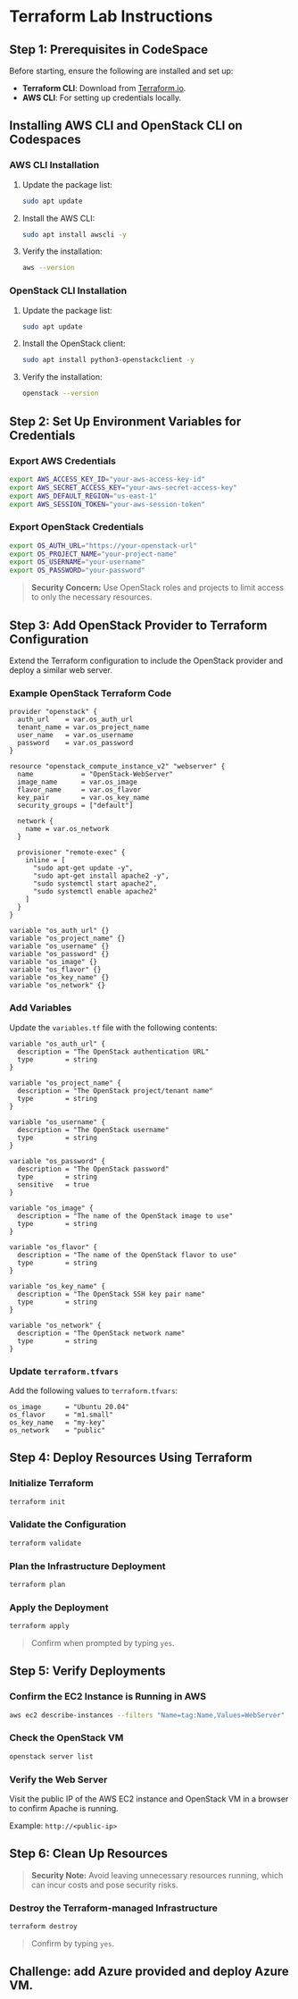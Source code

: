 # Terraform Lab Instructions

## Step 1: Prerequisites in CodeSpace

Before starting, ensure the following are installed and set up:

- **Terraform CLI**: Download from [Terraform.io](https://www.terraform.io/).
- **AWS CLI**: For setting up credentials locally.

## Installing AWS CLI and OpenStack CLI on Codespaces

### AWS CLI Installation

1. Update the package list:
   ```bash
   sudo apt update
   ```

2. Install the AWS CLI:
   ```bash
   sudo apt install awscli -y
   ```

3. Verify the installation:
   ```bash
   aws --version
   ```

### OpenStack CLI Installation

1. Update the package list:
   ```bash
   sudo apt update
   ```

2. Install the OpenStack client:
   ```bash
   sudo apt install python3-openstackclient -y
   ```

3. Verify the installation:
   ```bash
   openstack --version
   ```

## Step 2: Set Up Environment Variables for Credentials

### Export AWS Credentials

```bash
export AWS_ACCESS_KEY_ID="your-aws-access-key-id"
export AWS_SECRET_ACCESS_KEY="your-aws-secret-access-key"
export AWS_DEFAULT_REGION="us-east-1"
export AWS_SESSION_TOKEN="your-aws-session-token"
```

### Export OpenStack Credentials

```bash
export OS_AUTH_URL="https://your-openstack-url"
export OS_PROJECT_NAME="your-project-name"
export OS_USERNAME="your-username"
export OS_PASSWORD="your-password"
```

> **Security Concern:** Use OpenStack roles and projects to limit access to only the necessary resources.

## Step 3: Add OpenStack Provider to Terraform Configuration

Extend the Terraform configuration to include the OpenStack provider and deploy a similar web server.

### Example OpenStack Terraform Code

```hcl
provider "openstack" {
  auth_url    = var.os_auth_url
  tenant_name = var.os_project_name
  user_name   = var.os_username
  password    = var.os_password
}

resource "openstack_compute_instance_v2" "webserver" {
  name            = "OpenStack-WebServer"
  image_name      = var.os_image
  flavor_name     = var.os_flavor
  key_pair        = var.os_key_name
  security_groups = ["default"]

  network {
    name = var.os_network
  }

  provisioner "remote-exec" {
    inline = [
      "sudo apt-get update -y",
      "sudo apt-get install apache2 -y",
      "sudo systemctl start apache2",
      "sudo systemctl enable apache2"
    ]
  }
}

variable "os_auth_url" {}
variable "os_project_name" {}
variable "os_username" {}
variable "os_password" {}
variable "os_image" {}
variable "os_flavor" {}
variable "os_key_name" {}
variable "os_network" {}
```

### Add Variables

Update the `variables.tf` file with the following contents:

```hcl
variable "os_auth_url" {
  description = "The OpenStack authentication URL"
  type        = string
}

variable "os_project_name" {
  description = "The OpenStack project/tenant name"
  type        = string
}

variable "os_username" {
  description = "The OpenStack username"
  type        = string
}

variable "os_password" {
  description = "The OpenStack password"
  type        = string
  sensitive   = true
}

variable "os_image" {
  description = "The name of the OpenStack image to use"
  type        = string
}

variable "os_flavor" {
  description = "The name of the OpenStack flavor to use"
  type        = string
}

variable "os_key_name" {
  description = "The OpenStack SSH key pair name"
  type        = string
}

variable "os_network" {
  description = "The OpenStack network name"
  type        = string
}
```

### Update `terraform.tfvars`

Add the following values to `terraform.tfvars`:

```hcl
os_image      = "Ubuntu 20.04"
os_flavor     = "m1.small"
os_key_name   = "my-key"
os_network    = "public"
```

## Step 4: Deploy Resources Using Terraform

### Initialize Terraform

```bash
terraform init
```

### Validate the Configuration

```bash
terraform validate
```

### Plan the Infrastructure Deployment

```bash
terraform plan
```

### Apply the Deployment

```bash
terraform apply
```

> Confirm when prompted by typing `yes`.

## Step 5: Verify Deployments

### Confirm the EC2 Instance is Running in AWS

```bash
aws ec2 describe-instances --filters "Name=tag:Name,Values=WebServer"
```

### Check the OpenStack VM

```bash
openstack server list
```

### Verify the Web Server

Visit the public IP of the AWS EC2 instance and OpenStack VM in a browser to confirm Apache is running.

Example: `http://<public-ip>`

## Step 6: Clean Up Resources

> **Security Note:** Avoid leaving unnecessary resources running, which can incur costs and pose security risks.

### Destroy the Terraform-managed Infrastructure

```bash
terraform destroy
```

> Confirm by typing `yes`.

## Challenge:  add Azure provided and deploy Azure VM.


